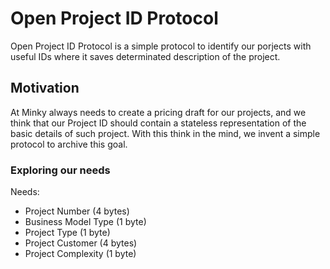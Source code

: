# Open Project ID Protocol

Open Project ID Protocol is a simple protocol to identify our porjects with useful IDs where it saves determinated description of the project.

## Motivation

At Minky always needs to create a pricing draft for our projects, and we think that our Project ID should contain a stateless representation of the basic details of such project. With this think in the mind, we invent a simple protocol to archive this goal.

### Exploring our needs

Needs:

- Project Number (4 bytes)
- Business Model Type (1 byte)
- Project Type (1 byte)
- Project Customer (4 bytes)
- Project Complexity (1 byte)

